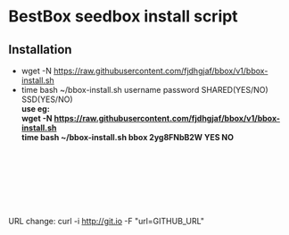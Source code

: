 BestBox seedbox install script
==========
Installation
--------------
- wget -N https://raw.githubusercontent.com/fjdhgjaf/bbox/v1/bbox-install.sh <br>
- time bash ~/bbox-install.sh username password SHARED(YES/NO) SSD(YES/NO)<br>
**use eg: <br>
wget -N https://raw.githubusercontent.com/fjdhgjaf/bbox/v1/bbox-install.sh <br>
time bash ~/bbox-install.sh bbox 2yg8FNbB2W YES NO**<br><br><br><br><br><br><br><br>

URL change: curl -i http://git.io -F "url=GITHUB_URL"
